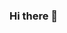 ### Hi there 👋

<!--
**federudiero/federudiero**

Hello, I'm Federico Martin Rudiero Otero, Full Stack Developer with experience from two courses at Soy Henry and Coder House. My enthusiasm for learning and refining my skills continues to grow, and I am committed to advancing my career or achieving new levels of excellence in the field of programming.

Main technologies used:
Javascript.

node.js.

GIT / Github.

React.js

Redux.js.

Express.js

SQL

Sequelize

PostgresSQL

Advanced Excel


